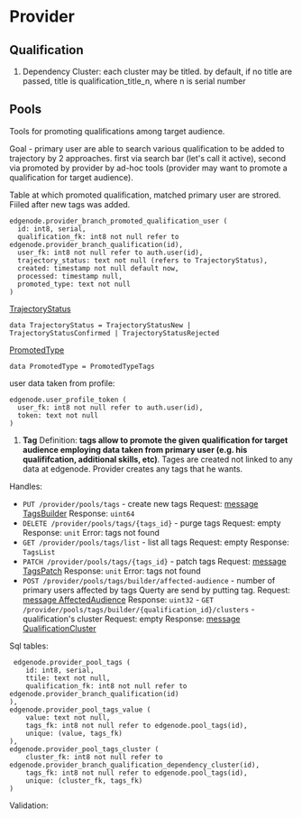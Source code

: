 # Provider

## Qualification

1. Dependency
  Cluster: each cluster may be titled. by default, if no title are passed, title is
  qualification_title_n, where n is serial number


## Pools
Tools for promoting qualifications among target audience.

Goal - primary user are able to search various qualification to be added to trajectory by
2 approaches. first via search bar (let's call it active), second via promoted by provider by ad-hoc tools (provider may want to promote a qualification for target audience).

Table at which promoted qualification, matched primary user are strored. Fiiled after new tags was added.
```
edgenode.provider_branch_promoted_qualification_user (
  id: int8, serial,
  qualification_fk: int8 not null refer to edgenode.provider_branch_qualification(id),
  user_fk: int8 not null refer to auth.user(id),
  trajectory_status: text not null (refers to TrajectoryStatus),
  created: timestamp not null default now,
  processed: timestamp null,
  promoted_type: text not null
)
```

[TrajectoryStatus](https://gitlab.com/edgenode2/proto/-/blob/master/EdgeNode/Transport/Pool/Tags.proto)

```
data TrajectoryStatus = TrajectoryStatusNew | TrajectoryStatusConfirmed | TrajectoryStatusRejected
```

[PromotedType](https://gitlab.com/edgenode2/proto/-/blob/master/EdgeNode/Transport/Pool/Tags.proto)

```
data PromotedType = PromotedTypeTags
```

user data taken from profile:
```
edgenode.user_profile_token (
  user_fk: int8 not null refer to auth.user(id),
  token: text not null
)
```


1. **Tag**
Definition: **tags allow to promote the given qualification for target audience employing data taken from primary user (e.g. his qualififcation, additional skills, etc)**.
Tages are created not linked to any data at edgenode. Provider creates any tags that he wants.

 Handles:
   - `PUT /provider/pools/tags` - create new tags
     Request: [message TagsBuilder](https://gitlab.com/edgenode2/proto/-/blob/master/EdgeNode/Transport/Pool/Tags.proto)
     Response: `uint64`
   - `DELETE /provider/pools/tags/{tags_id}` - purge tags
     Request: empty
     Response: `unit`
     Error: tags not found
   - `GET /provider/pools/tags/list` - list all tags
     Request: empty
     Response: `TagsList`
   - `PATCH /provider/pools/tags/{tags_id}` - patch tags
     Request: [message TagsPatch](https://gitlab.com/edgenode2/proto/-/blob/master/EdgeNode/Transport/Pool/Tags.proto)
     Response: `unit`
     Error: tags not found
   - `POST /provider/pools/tags/builder/affected-audience` - number of primary users affected by tags Querty are send by putting tag.
     Request: [message AffectedAudience](https://gitlab.com/edgenode2/proto/-/blob/master/EdgeNode/Transport/Pool/Tags.proto)
     Response: `uint32`
    - `GET /provider/pools/tags/builder/{qualification_id}/clusters` - qualification's cluster
    Request: empty
    Response: [message QualificationCluster](https://gitlab.com/edgenode2/proto/-/blob/master/EdgeNode/Transport/Pool/Tags.proto)

 Sql tables:
  ```
   edgenode.provider_pool_tags (
      id: int8, serial,
      ttile: text not null,
      qualification_fk: int8 not null refer to edgenode.provider_branch_qualification(id)
  ),
  edgenode.provider_pool_tags_value (
      value: text not null,
      tags_fk: int8 not null refer to edgenode.pool_tags(id),
      unique: (value, tags_fk)
  ),
  edgenode.provider_pool_tags_cluster (
      cluster_fk: int8 not null refer to edgenode.provider_branch_qualification_dependency_cluster(id),
      tags_fk: int8 not null refer to edgenode.pool_tags(id),
      unique: (cluster_fk, tags_fk)
  )
  ```

Validation: